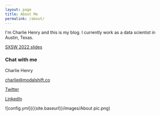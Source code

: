 ```yaml
---
layout: page
title: About Me
permalink: /about/
---
```


I'm Charlie Henry and this is my blog. I currently work as a data scientist in Austin, Texas.

[SXSW 2022 slides](https://drive.google.com/drive/folders/12P2R3FYeLfbJ-lFBuitk7A5OuxLJM5xx?usp=sharing)

### Chat with me

Charlie Henry

[charlie@modalshift.co](mailto:charlie@modalshift.co)

[Twitter](https://twitter.com/ShiftModal)

[LinkedIn](https://www.linkedin.com/in/charlie-henry/)

![config.yml]({{site.baseurl}}/images/About pic.png)

